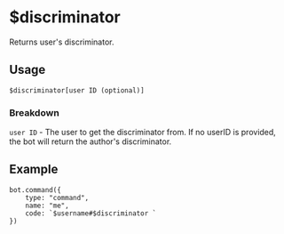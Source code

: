 # $discriminator
Returns user's discriminator.

## Usage
```$discriminator[user ID (optional)]```

### Breakdown
`user ID` - The user to get the discriminator from. If no userID is provided, the bot will return the author's discriminator.

## Example
```
bot.command({
    type: "command",
    name: "me",
    code: `$username#$discriminator `
})
```
